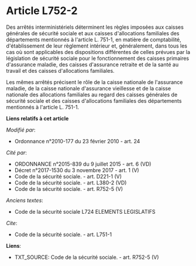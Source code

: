 # Article L752-2

Des arrêtés interministériels déterminent les règles imposées aux caisses générales de sécurité sociale et aux caisses
d'allocations familiales des départements mentionnés à l'article L. 751-1, en matière de comptabilité, d'établissement de
leur règlement intérieur et, généralement, dans tous les cas où sont applicables des dispositions différentes de celles
prévues par la législation de sécurité sociale pour le fonctionnement des caisses primaires d'assurance maladie, des
caisses d'assurance retraite et de la santé au travail et des caisses d'allocations familiales. 

Les mêmes arrêtés précisent le rôle de la caisse nationale de l'assurance maladie, de la caisse nationale d'assurance
vieillesse et de la caisse nationale des allocations familiales au regard des caisses générales de sécurité sociale et des
caisses d'allocations familiales des départements mentionnés à l'article L. 751-1.

**Liens relatifs à cet article**

_Modifié par_:

  - Ordonnance n°2010-177 du 23 février 2010 - art. 24

_Cité par_:

  - ORDONNANCE n°2015-839 du 9 juillet 2015 - art. 6 (VD)
  - Décret n°2017-1530 du 3 novembre 2017 - art. 1 (V)
  - Code de la sécurité sociale. - art. D221-1 (V)
  - Code de la sécurité sociale. - art. L380-2 (VD)
  - Code de la sécurité sociale. - art. R752-5 (V)

_Anciens textes_:

  - Code de la sécurité sociale L724 ELEMENTS LEGISLATIFS

_Cite_:

  - Code de la sécurité sociale. - art. L751-1

**Liens**:

  - TXT_SOURCE: Code de la sécurité sociale. - art. R752-5 (V)
